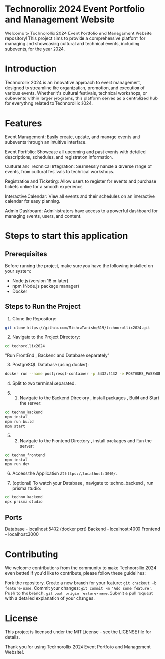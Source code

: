 # Technorollix 2024 Event Portfolio and Management Website

Welcome to Technorollix 2024 Event Portfolio and Management Website repository! This project aims to provide a comprehensive platform for managing and showcasing cultural and technical events, including subevents, for the year 2024.

# Introduction

Technorollix 2024 is an innovative approach to event management, designed to streamline the organization, promotion, and execution of various events. Whether it's cultural festivals, technical workshops, or subevents within larger programs, this platform serves as a centralized hub for everything related to Technorollix 2024.

# Features

Event Management: Easily create, update, and manage events and subevents through an intuitive interface.

Event Portfolio: Showcase all upcoming and past events with detailed descriptions, schedules, and registration information.

Cultural and Technical Integration: Seamlessly handle a diverse range of events, from cultural festivals to technical workshops.

Registration and Ticketing: Allow users to register for events and purchase tickets online for a smooth experience.

Interactive Calendar: View all events and their schedules on an interactive calendar for easy planning.

Admin Dashboard: Administrators have access to a powerful dashboard for managing events, users, and content.

# Steps to start this application

## Prerequisites

Before running the project, make sure you have the following installed on your system:

-   Node.js (version 18 or later)
-   npm (Node.js package manager)
-   Docker

## Steps to Run the Project

1. Clone the Repository:

```bash
git clone https://github.com/MishraTanishq619/technorollix2024.git
```

2. Navigate to the Project Directory:

```bash
cd techorollix2024
```

"Run FrontEnd , Backend and Database separately"

3. PostgreSQL Database (using docker):

```bash
docker run --name postgresql-container -p 5432:5432 -e POSTGRES_PASSWORD=mysecretpassword -d postgres
```

4. Split to two terminal separated.

5.  1. Navigate to the Backend Directory , install packages , Build and Start the server:

```bash
cd techno_backend
npm install
npm run build
npm start
```

5.  2. Navigate to the Frontend Directory , install packages and Run the server:

```bash
cd techno_frontend
npm install
npm run dev
```

6. Access the Application at `https://localhost:3000/`.

7. (optional) To watch your Database , navigate to techno_backend , run prisma studio:

```bash
cd techno_backend
npx prisma studio
```

## Ports

Database - localhost:5432 (docker port)
Backend - localhost:4000
Frontend - localhost:3000

# Contributing

We welcome contributions from the community to make Technorollix 2024 even better! If you'd like to contribute, please follow these guidelines:

Fork the repository.
Create a new branch for your feature: `git checkout -b feature-name`.
Commit your changes: `git commit -m 'Add some feature'`.
Push to the branch: `git push origin feature-name`.
Submit a pull request with a detailed explanation of your changes.

# License

This project is licensed under the MIT License - see the LICENSE file for details.

Thank you for using Technorollix 2024 Event Portfolio and Management Website!.
